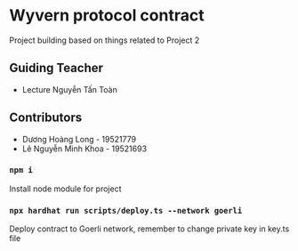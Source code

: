 # Wyvern protocol contract

Project building based on things related to Project 2

## Guiding Teacher

- Lecture Nguyễn Tấn Toàn

## Contributors

- Dương Hoàng Long - 19521779
- Lê Nguyễn Minh Khoa - 19521693

### `npm i`

Install node module for project

### `npx hardhat run scripts/deploy.ts --network goerli`

Deploy contract to Goerli network, remember to change private key in key.ts file

